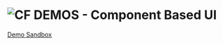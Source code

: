 ![CF](http://i.imgur.com/7v5ASc8.png) DEMOS - Component Based UI
================================================================

[Demo Sandbox](https://codesandbox.io/s/x9w6xljn5p)
